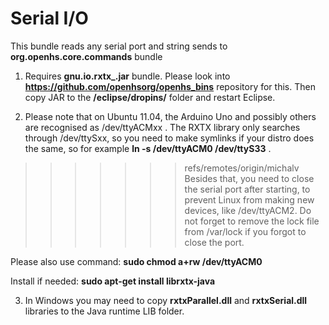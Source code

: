 # Serial I/O
This bundle reads any serial port and string sends to **org.openhs.core.commands** bundle

1. Requires **gnu.io.rxtx_<version>.jar** bundle. Please look into **https://github.com/openhsorg/openhs_bins** repository for this. Then copy JAR to the **/eclipse/dropins/** folder and restart Eclipse.

2. Please note that on Ubuntu 11.04, the Arduino Uno and possibly others are recognised as /dev/ttyACMxx . The RXTX library only searches through /dev/ttySxx, so you need to make symlinks if your distro does the same, so for example **ln -s /dev/ttyACM0 /dev/ttyS33** .
>>>>>>> refs/remotes/origin/michalv
Besides that, you need to close the serial port after starting, to prevent Linux from making new devices, like /dev/ttyACM2. Do not forget to remove the lock file from /var/lock if you forgot to close the port.

Please also use command:
**sudo chmod a+rw /dev/ttyACM0**

Install if needed:
**sudo apt-get install librxtx-java**

3. In Windows you may need to copy **rxtxParallel.dll** and **rxtxSerial.dll** libraries to the Java runtime LIB folder.